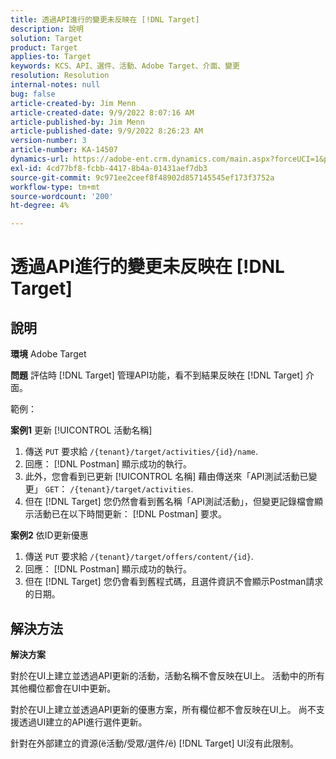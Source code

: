 ```yaml
---
title: 透過API進行的變更未反映在 [!DNL Target]
description: 說明
solution: Target
product: Target
applies-to: Target
keywords: KCS、API、選件、活動、Adobe Target、介面、變更
resolution: Resolution
internal-notes: null
bug: false
article-created-by: Jim Menn
article-created-date: 9/9/2022 8:07:16 AM
article-published-by: Jim Menn
article-published-date: 9/9/2022 8:26:23 AM
version-number: 3
article-number: KA-14507
dynamics-url: https://adobe-ent.crm.dynamics.com/main.aspx?forceUCI=1&pagetype=entityrecord&etn=knowledgearticle&id=ccc21268-1630-ed11-9db1-0022480866ad
exl-id: 4cd77bf8-fcbb-4417-8b4a-01431aef7db3
source-git-commit: 9c971ee2ceef8f48902d857145545ef173f3752a
workflow-type: tm+mt
source-wordcount: '200'
ht-degree: 4%

---
```


# 透過API進行的變更未反映在 [!DNL Target]

## 說明


<b>環境</b>
Adobe Target

<b>問題</b>
評估時 [!DNL Target] 管理API功能，看不到結果反映在 [!DNL Target] 介面。

範例：

<b>案例1</b>
更新 [!UICONTROL 活動名稱]

1. 傳送 `PUT` 要求給 `/{tenant}/target/activities/{id}/name`.
2. 回應： [!DNL Postman] 顯示成功的執行。
3. 此外，您會看到已更新 [!UICONTROL 名稱] 藉由傳送來「API測試活動已變更」 `GET`： `/{tenant}/target/activities`.
4. 但在 [!DNL Target] 您仍然會看到舊名稱「API測試活動」，但變更記錄檔會顯示活動已在以下時間更新： [!DNL Postman] 要求。


<b>案例2</b>
依ID更新優惠

1. 傳送 `PUT` 要求給 `/{tenant}/target/offers/content/{id}`.
2. 回應： [!DNL Postman] 顯示成功的執行。
3. 但在 [!DNL Target] 您仍會看到舊程式碼，且選件資訊不會顯示Postman請求的日期。







## 解決方法


<b>解決方案</b>

對於在UI上建立並透過API更新的活動，活動名稱不會反映在UI上。 活動中的所有其他欄位都會在UI中更新。

對於在UI上建立並透過API更新的優惠方案，所有欄位都不會反映在UI上。 尚不支援透過UI建立的API進行選件更新。

針對在外部建立的資源(ё活動/受眾/選件/ё) [!DNL Target] UI沒有此限制。
